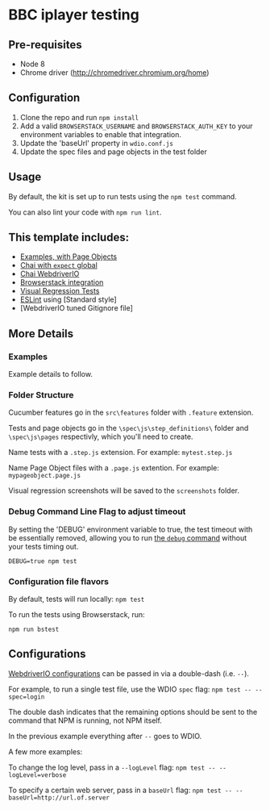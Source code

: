 # BBC iplayer testing


## Pre-requisites
- Node 8
- Chrome driver (http://chromedriver.chromium.org/home)

## Configuration

1. Clone the repo and run `npm install`
2. Add a valid `BROWSERSTACK_USERNAME` and `BROWSERSTACK_AUTH_KEY` to your environment variables to enable that integration.
3. Update the 'baseUrl' property in `wdio.conf.js`
4. Update the spec files and page objects in the test folder

## Usage

By default, the kit is set up to run tests using the `npm test` command.

You can also lint your code with `npm run lint`.

## This template includes:

- [Examples, with Page Objects](#examples)
- [Chai with `expect` global](http://chaijs.com/guide/styles/#expect)
- [Chai WebdriverIO](https://github.com/marcodejongh/chai-webdriverio)
- [Browserstack integration](http://webdriver.io/guide/services/browserstack.html)
- [Visual Regression Tests](http://webdriver.io/guide/services/visual-regression.html)
- [ESLint](http://eslint.org/) using [Standard style]
- [WebdriverIO tuned Gitignore file]


## More Details

### Examples

Example details to follow.

### Folder Structure

Cucumber features go in the `src\features` folder with `.feature` extension.

Tests and page objects go in the `\spec\js\step_definitions\` folder and `\spec\js\pages` respectivly, which you'll need to create.

Name tests with a `.step.js` extension. For example: `mytest.step.js`

Name Page Object files with a `.page.js` extention.  For example: `mypageobject.page.js`

Visual regression screenshots will be saved to the `screenshots` folder.

### Debug Command Line Flag to adjust timeout

By setting the 'DEBUG' environment variable to true, the test timeout with be essentially removed, allowing you to run [the `debug` command](https://www.youtube.com/watch?v=xWwP-3B_YyE&lc=z12gw1vqpu2sunjeq222hrsxstf3glohh04) without your tests timing out. 

`DEBUG=true npm test`

### Configuration file flavors

By default, tests will run locally:
`npm test`

To run the tests using Browserstack, run:

`npm run bstest`

## Configurations

[WebdriverIO configurations](http://webdriver.io/guide/testrunner/gettingstarted.html) can be passed in via a double-dash (i.e. `--`).

For example, to run a single test file, use the WDIO `spec` flag: `npm test -- --spec=login`

The double dash indicates that the remaining options should be sent to the command that NPM is running, not NPM itself.

In the previous example everything after `--` goes to WDIO.

A few more examples:

To change the log level, pass in a `--logLevel` flag: `npm test -- --logLevel=verbose`

To specify a certain web server, pass in a `baseUrl` flag: `npm test -- --baseUrl=http://url.of.server`
